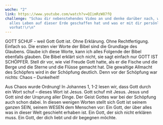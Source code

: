 ```yaml
---
woche: "2"
link: https://www.youtube.com/watch?v=QIimRzW87fQ
challenge: "Schau dir nebenstehendes Video an und denke darüber nach, wozu Gott
  alles Leben auf dieser Erde geschaffen hat und was er mit dir persönlich
  vorhat!\r\n"
---
```

GOTT SCHUF - weil Gott Gott ist. Ohne Erklärung. Ohne Rechtfertigung. Einfach so. Die ersten vier Worte der Bibel sind die Grundlage des Glaubens. Glaube ich diese Worte, kann ich alles Folgende der Bibel ebenfalls glauben. Die Bibel erklärt sich nicht, sie sagt einfach nur GOTT IST SCHÖPFER. Stell dir vor, wie viel Freude Gott hatte, als er die Fische und die Berge und die Sterne und die Flüsse gemacht hat. Die gewaltige Allmacht des Schöpfers wird in der Schöpfung deutlich. Denn vor der Schöpfung war nichts: Chaos – Dunkelheit! 

Aus Chaos wurde Ordnung! In Johannes 1, 1-2 lesen wir, dass Gott durch ein Wort schuf – dieses Wort ist Jesus. Gott schuf mit Jesus. Jesus und Gott sind der Ursprung aller Dinge. Der Geist Gottes war bei der Schöpfung auch schon dabei. In diesen wenigen Worten stellt sich Gott ist seinem ganzen SEIN, seinem WESEN dem Menschen vor: Ein Gott, der über alles was in dieser Welt geschieht erhaben ist. Ein Gott, der sich nicht erklären muss. Ein Gott, der dich liebt und dir begegnen möchte.
